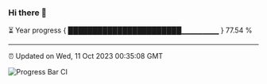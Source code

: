 ### Hi there 👋

⏳ Year progress { ███████████████████████▁▁▁▁▁▁▁ } 77.54 %

---

⏰ Updated on Wed, 11 Oct 2023 00:35:08 GMT

![Progress Bar CI](https://github.com/Shyam-Makwana/GitHub-Actions-Demo/workflows/Progress%20Bar%20CI/badge.svg)
